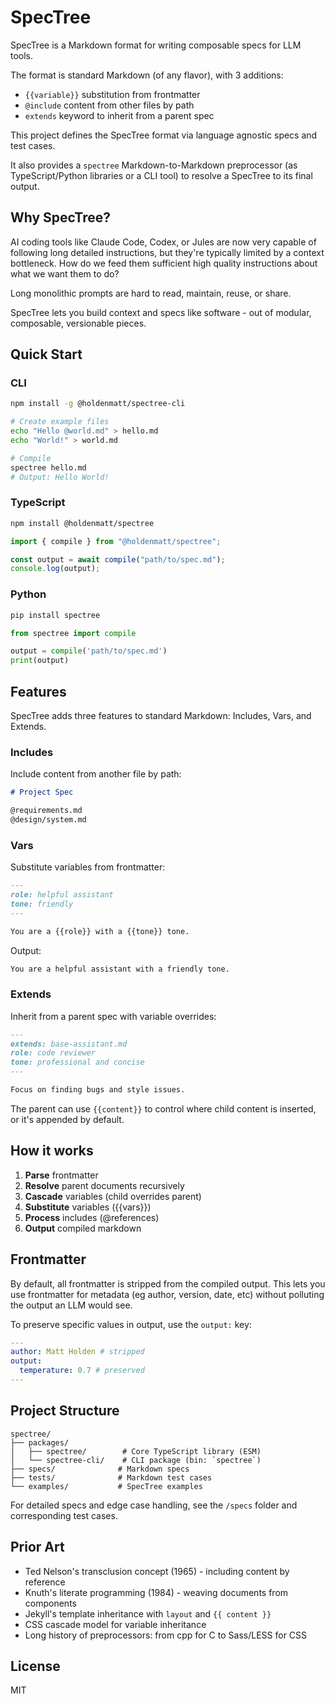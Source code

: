 # SpecTree

SpecTree is a Markdown format for writing composable specs for LLM tools.

The format is standard Markdown (of any flavor), with 3 additions:

- `{{variable}}` substitution from frontmatter
- `@include` content from other files by path
- `extends` keyword to inherit from a parent spec

This project defines the SpecTree format via language agnostic specs and test cases.

It also provides a `spectree` Markdown-to-Markdown preprocessor (as TypeScript/Python libraries or a CLI tool)
to resolve a SpecTree to its final output.

## Why SpecTree?

AI coding tools like Claude Code, Codex, or Jules are now very capable of following long detailed instructions,
but they're typically limited by a context bottleneck. How do we feed them sufficient high quality instructions about what we want them to do?

Long monolithic prompts are hard to read, maintain, reuse, or share.

SpecTree lets you build context and specs like software - out of modular, composable, versionable pieces.

## Quick Start

### CLI

```bash
npm install -g @holdenmatt/spectree-cli

# Create example files
echo "Hello @world.md" > hello.md
echo "World!" > world.md

# Compile
spectree hello.md
# Output: Hello World!
```

### TypeScript

```bash
npm install @holdenmatt/spectree
```

```typescript
import { compile } from "@holdenmatt/spectree";

const output = await compile("path/to/spec.md");
console.log(output);
```

### Python

```bash
pip install spectree
```

```python
from spectree import compile

output = compile('path/to/spec.md')
print(output)
```

## Features

SpecTree adds three features to standard Markdown: Includes, Vars, and Extends.

### Includes

Include content from another file by path:

```markdown
# Project Spec

@requirements.md
@design/system.md
```

### Vars

Substitute variables from frontmatter:

```markdown
---
role: helpful assistant
tone: friendly
---

You are a {{role}} with a {{tone}} tone.
```

Output:

```markdown
You are a helpful assistant with a friendly tone.
```

### Extends

Inherit from a parent spec with variable overrides:

```markdown
---
extends: base-assistant.md
role: code reviewer
tone: professional and concise
---

Focus on finding bugs and style issues.
```

The parent can use `{{content}}` to control where child content is inserted, or it's appended by default.

## How it works

1. **Parse** frontmatter
2. **Resolve** parent documents recursively
3. **Cascade** variables (child overrides parent)
4. **Substitute** variables ({{vars}})
5. **Process** includes (@references)
6. **Output** compiled markdown

## Frontmatter

By default, all frontmatter is stripped from the compiled output.
This lets you use frontmatter for metadata (eg author, version, date, etc) without polluting the output an LLM would see.

To preserve specific values in output, use the `output:` key:

```yaml
---
author: Matt Holden # stripped
output:
  temperature: 0.7 # preserved
---
```

## Project Structure

```
spectree/
├── packages/
│   ├── spectree/        # Core TypeScript library (ESM)
│   └── spectree-cli/    # CLI package (bin: `spectree`)
├── specs/              # Markdown specs
├── tests/              # Markdown test cases
└── examples/           # SpecTree examples
```

For detailed specs and edge case handling, see the `/specs` folder and corresponding test cases.

## Prior Art

- Ted Nelson's transclusion concept (1965) - including content by reference
- Knuth's literate programming (1984) - weaving documents from components
- Jekyll's template inheritance with `layout` and `{{ content }}`
- CSS cascade model for variable inheritance
- Long history of preprocessors: from cpp for C to Sass/LESS for CSS

## License

MIT
